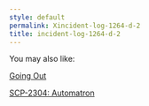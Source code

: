 ```yaml
---
style: default
permalink: Xincident-log-1264-d-2
title: incident-log-1264-d-2
---
```

You may also like:

[Going Out](http://scp-wiki.net/going-out)

[SCP-2304: Automatron](http://scp-wiki.net/scp-2304)
